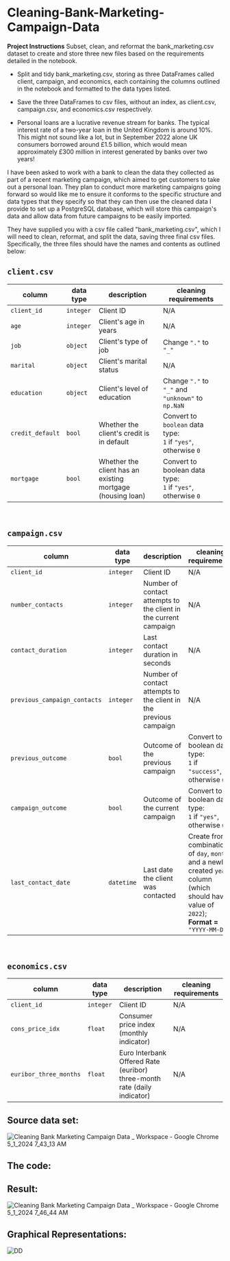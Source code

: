 # Cleaning-Bank-Marketing-Campaign-Data

**Project Instructions**
Subset, clean, and reformat the bank_marketing.csv dataset to create and store three new files based on the requirements detailed in the notebook.

- Split and tidy bank_marketing.csv, storing as three DataFrames called client, campaign, and economics, each containing the columns outlined in the notebook and formatted to the data types listed.
- Save the three DataFrames to csv files, without an index, as client.csv, campaign.csv, and economics.csv respectively.

- Personal loans are a lucrative revenue stream for banks. The typical interest rate of a two-year loan in the United Kingdom is around 10%. This might not sound like a lot, but in September 2022 alone UK consumers borrowed around £1.5 billion, which would mean approximately £300 million in interest generated by banks over two years!

I have been asked to work with a bank to clean the data they collected as part of a recent marketing campaign, which aimed to get customers to take out a personal loan. They plan to conduct more marketing campaigns going forward so would like me to ensure it conforms to the specific structure and data types that they specify so that they can then use the cleaned data I provide to set up a PostgreSQL database, which will store this campaign's data and allow data from future campaigns to be easily imported.

They have supplied you with a csv file called "bank_marketing.csv", which I will need to clean, reformat, and split the data, saving three final csv files. Specifically, the three files should have the names and contents as outlined below:

## `client.csv`

| column | data type | description | cleaning requirements |
|--------|-----------|-------------|-----------------------|
| `client_id` | `integer` | Client ID | N/A |
| `age` | `integer` | Client's age in years | N/A |
| `job` | `object` | Client's type of job | Change `"."` to `"_"` |
| `marital` | `object` | Client's marital status | N/A |
| `education` | `object` | Client's level of education | Change `"."` to `"_"` and `"unknown"` to `np.NaN` |
| `credit_default` | `bool` | Whether the client's credit is in default | Convert to `boolean` data type:<br> `1` if `"yes"`, otherwise `0` |
| `mortgage` | `bool` | Whether the client has an existing mortgage (housing loan) | Convert to boolean data type:<br> `1` if `"yes"`, otherwise `0` |

<br>

## `campaign.csv`

| column | data type | description | cleaning requirements |
|--------|-----------|-------------|-----------------------|
| `client_id` | `integer` | Client ID | N/A |
| `number_contacts` | `integer` | Number of contact attempts to the client in the current campaign | N/A |
| `contact_duration` | `integer` | Last contact duration in seconds | N/A |
| `previous_campaign_contacts` | `integer` | Number of contact attempts to the client in the previous campaign | N/A |
| `previous_outcome` | `bool` | Outcome of the previous campaign | Convert to boolean data type:<br> `1` if `"success"`, otherwise `0`. |
| `campaign_outcome` | `bool` | Outcome of the current campaign | Convert to boolean data type:<br> `1` if `"yes"`, otherwise `0`. |
| `last_contact_date` | `datetime` | Last date the client was contacted | Create from a combination of `day`, `month`, and a newly created `year` column (which should have a value of `2022`); <br> **Format =** `"YYYY-MM-DD"` |

<br>

## `economics.csv`

| column | data type | description | cleaning requirements |
|--------|-----------|-------------|-----------------------|
| `client_id` | `integer` | Client ID | N/A |
| `cons_price_idx` | `float` | Consumer price index (monthly indicator) | N/A |
| `euribor_three_months` | `float` | Euro Interbank Offered Rate (euribor) three-month rate (daily indicator) | N/A |

## Source data set:

![Cleaning Bank Marketing Campaign Data _ Workspace - Google Chrome 5_1_2024 7_43_13 AM](https://github.com/AmmarNuh/Cleaning-Bank-Marketing-Campaign-Data/assets/135957269/e5dcafbf-6e6c-4de2-b04b-cff2fc1ea673)

## The code:

## Result:

![Cleaning Bank Marketing Campaign Data _ Workspace - Google Chrome 5_1_2024 7_46_44 AM](https://github.com/AmmarNuh/Cleaning-Bank-Marketing-Campaign-Data/assets/135957269/d6ef2947-a253-4c9f-9045-404ee231730d)

## Graphical Representations:

![DD](https://github.com/AmmarNuh/Cleaning-Bank-Marketing-Campaign-Data/assets/135957269/8eedf91f-a2d3-4e85-9a83-d9be35588bba)

